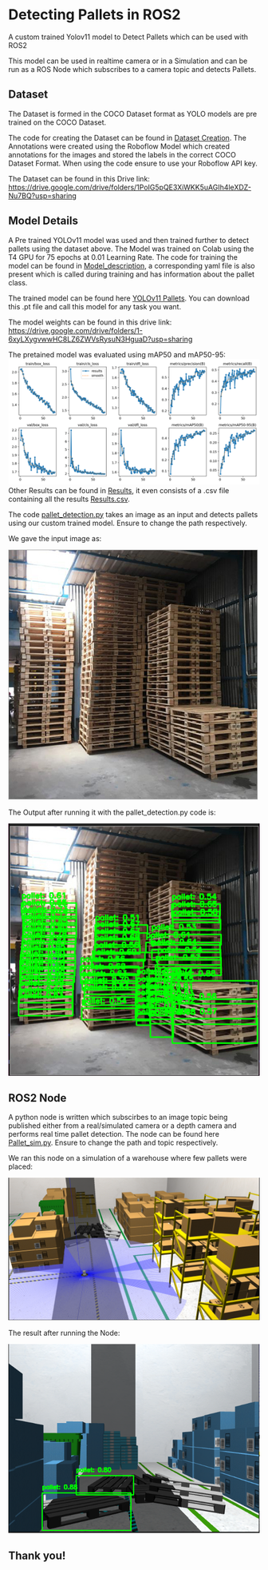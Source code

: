 # Detecting Pallets in ROS2
A custom trained Yolov11 model to Detect Pallets which can be used with ROS2

This model can be used in realtime camera or in a Simulation and can be run as a ROS Node which subscribes to a camera topic and detects Pallets.

## Dataset
The Dataset is formed in the COCO Dataset format as YOLO models are pre trained on the COCO Dataset.

The code for creating the Dataset can be found in [Dataset Creation](Dataset_code).
The Annotations were created using the Roboflow Model which created annotations for the images and stored the labels in the correct COCO Dataset Format. When using the code ensure to use your Roboflow API key.

The Dataset can be found in this Drive link: https://drive.google.com/drive/folders/1PoIG5pQE3XiWKK5uAGIh4leXDZ-Nu7BQ?usp=sharing

## Model Details
A Pre trained YOLOv11 model was used and then trained further to detect pallets using the dataset above. The Model was trained on Colab using the T4 GPU for 75 epochs at 0.01 Learning Rate.
The code for training the model can be found in [Model_description](Model_description), a corresponding yaml file is also present which is called during training and has information about the pallet class.

The trained model can be found here [YOLOv11 Pallets](yolov11_pallets.pt). You can download this .pt file and call this model for any task you want.

The model weights can be found in this drive link: https://drive.google.com/drive/folders/1-6xyLXygvwwHC8LZ6ZWVsRysuN3HguaD?usp=sharing

The pretained model was evaluated using mAP50 and mAP50-95:
![](Results/results.png)
Other Results can be found in [Results](Results), it even consists of a .csv file containing all the results [Results.csv](Results/results.csv).

The code [pallet_detection.py](pallet_detection.py) takes an image as an input and detects pallets using our custom trained model. Ensure to change the path respectively.

We gave the input image as:

![](Resources/Warehouse-Wooden-Pallet.jpg) 

The Output after running it with the pallet_detection.py code is:

![](Resources/Detected.png)

## ROS2 Node

A python node is written which subscirbes to an image topic being published either from a real/simulated camera or a depth camera and performs real time pallet detection.
The node can be found here [Pallet_sim.py](Pallet_sim.py). Ensure to change the path and topic respectively.

We ran this node on a simulation of a warehouse where few pallets were placed:

![](Resources/Simulation.png)

The result after running the Node:

![](Resources/Simulation_detect.png)

## Thank you!
